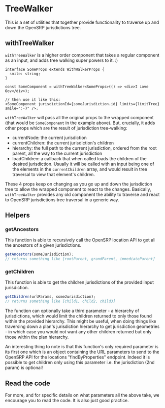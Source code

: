 # TreeWalker

This is a set of utilities that together provide functionality to traverse up and down the OpenSRP jurisdictions tree.

## withTreeWalker

`withTreeWalker` is a higher order component that takes a regular component as an input, and adds tree walking super powers to it. :)

```tsx
interface SomeProps extends WithWalkerProps {
  smile: string;
}

const SomeComponent = withTreeWalker<SomeProps>(() => <div>I Love Oov</div>);

// then use it like this:
<SomeComponent jurisdictionId={someJurisdiction.id} limits={limitTree} smile=":-)" />;
```

`withTreeWalker` will pass all the original props to the wrapped component (that would be `SomeComponent` in the example above). But, crucially, it adds other props which are the result of jurisdiction tree-walking:

- currentNode: the current jurisdiction
- currentChildren: the current jurisdiction's children
- hierarchy: the full path to the current jurisdiction, ordered from the root parent, all the way to the current jurisdiction
- loadChildren: a callback that when called loads the children of the desired jurisdiction. Usually it will be called with an input being one of the elements in the `currentChildren` array, and would result in tree traversal to view that element's children.

These 4 props keep on changing as you go up and down the jurisdiction tree to allow the wrapped component to react to the changes. Basically, `withTreeWalker` provides any old component the ability to traverse and react to OpenSRP jurisdictions tree traversal in a generic way.

## Helpers

### getAncestors

This function is able to recursively call the OpenSRP location API to get all the ancestors of a given jurisdictions.

```ts
getAncestors(someJurisdiction);
// returns something like [rootParent, grandParent, immediateParent]
```

### getChildren

This function is able to get the children jurisdictions of the provided input jurisdiction.

```ts
getChildren(urlParams, someJurisdiction);
// returns something like [child1, child2, child3]
```

The function can optionally take a third parameter - a hierarchy of jurisdictions, which would limit the children returned to only those found within the provided hierarchy. This might be useful, when doing things like traversing down a plan's jurisdiction hierarchy to get jurisdiction geometries - in which case you would not want any other children returned but only those within the plan hierarchy.

An interesting thing to note is that this function's only required parameter is its first one which is an object containing the URL parameters to send to the OpenSRP API for the locations "findByProperties" endpoint. Indeed it is possible to get children only using this parameter i.e. the jurisdiction (2nd param) is optional!

## Read the code

For more, and for specific details on what parameters all the above take, we encourage you to read the code. It is also just good practice.
